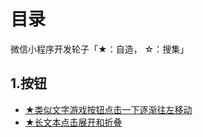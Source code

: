 # 目录
微信小程序开发轮子「★：自造， ☆：搜集」

## 1.按钮
* [★类似文字游戏按钮点击一下逐渐往左移动](./Button/fade.md)
* [★长文本点击展开和折叠](./Text/textfold.md)
